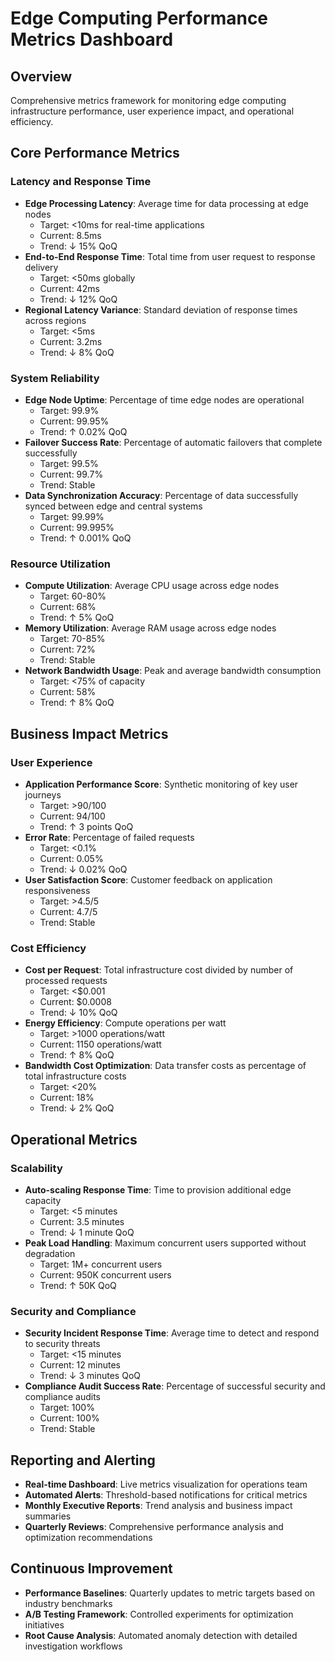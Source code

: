 # Edge Computing Performance Metrics Dashboard

## Overview
Comprehensive metrics framework for monitoring edge computing infrastructure performance, user experience impact, and operational efficiency.

## Core Performance Metrics

### Latency and Response Time
- **Edge Processing Latency**: Average time for data processing at edge nodes
  - Target: <10ms for real-time applications
  - Current: 8.5ms
  - Trend: ↓ 15% QoQ
- **End-to-End Response Time**: Total time from user request to response delivery
  - Target: <50ms globally
  - Current: 42ms
  - Trend: ↓ 12% QoQ
- **Regional Latency Variance**: Standard deviation of response times across regions
  - Target: <5ms
  - Current: 3.2ms
  - Trend: ↓ 8% QoQ

### System Reliability
- **Edge Node Uptime**: Percentage of time edge nodes are operational
  - Target: 99.9%
  - Current: 99.95%
  - Trend: ↑ 0.02% QoQ
- **Failover Success Rate**: Percentage of automatic failovers that complete successfully
  - Target: 99.5%
  - Current: 99.7%
  - Trend: Stable
- **Data Synchronization Accuracy**: Percentage of data successfully synced between edge and central systems
  - Target: 99.99%
  - Current: 99.995%
  - Trend: ↑ 0.001% QoQ

### Resource Utilization
- **Compute Utilization**: Average CPU usage across edge nodes
  - Target: 60-80%
  - Current: 68%
  - Trend: ↑ 5% QoQ
- **Memory Utilization**: Average RAM usage across edge nodes
  - Target: 70-85%
  - Current: 72%
  - Trend: Stable
- **Network Bandwidth Usage**: Peak and average bandwidth consumption
  - Target: <75% of capacity
  - Current: 58%
  - Trend: ↑ 8% QoQ

## Business Impact Metrics

### User Experience
- **Application Performance Score**: Synthetic monitoring of key user journeys
  - Target: >90/100
  - Current: 94/100
  - Trend: ↑ 3 points QoQ
- **Error Rate**: Percentage of failed requests
  - Target: <0.1%
  - Current: 0.05%
  - Trend: ↓ 0.02% QoQ
- **User Satisfaction Score**: Customer feedback on application responsiveness
  - Target: >4.5/5
  - Current: 4.7/5
  - Trend: Stable

### Cost Efficiency
- **Cost per Request**: Total infrastructure cost divided by number of processed requests
  - Target: <$0.001
  - Current: $0.0008
  - Trend: ↓ 10% QoQ
- **Energy Efficiency**: Compute operations per watt
  - Target: >1000 operations/watt
  - Current: 1150 operations/watt
  - Trend: ↑ 8% QoQ
- **Bandwidth Cost Optimization**: Data transfer costs as percentage of total infrastructure costs
  - Target: <20%
  - Current: 18%
  - Trend: ↓ 2% QoQ

## Operational Metrics

### Scalability
- **Auto-scaling Response Time**: Time to provision additional edge capacity
  - Target: <5 minutes
  - Current: 3.5 minutes
  - Trend: ↓ 1 minute QoQ
- **Peak Load Handling**: Maximum concurrent users supported without degradation
  - Target: 1M+ concurrent users
  - Current: 950K concurrent users
  - Trend: ↑ 50K QoQ

### Security and Compliance
- **Security Incident Response Time**: Average time to detect and respond to security threats
  - Target: <15 minutes
  - Current: 12 minutes
  - Trend: ↓ 3 minutes QoQ
- **Compliance Audit Success Rate**: Percentage of successful security and compliance audits
  - Target: 100%
  - Current: 100%
  - Trend: Stable

## Reporting and Alerting
- **Real-time Dashboard**: Live metrics visualization for operations team
- **Automated Alerts**: Threshold-based notifications for critical metrics
- **Monthly Executive Reports**: Trend analysis and business impact summaries
- **Quarterly Reviews**: Comprehensive performance analysis and optimization recommendations

## Continuous Improvement
- **Performance Baselines**: Quarterly updates to metric targets based on industry benchmarks
- **A/B Testing Framework**: Controlled experiments for optimization initiatives
- **Root Cause Analysis**: Automated anomaly detection with detailed investigation workflows
